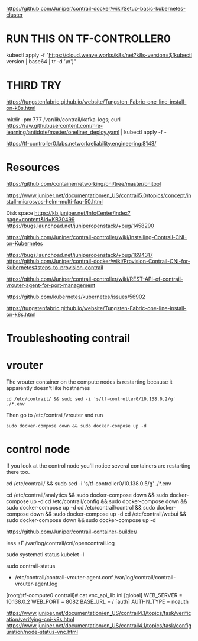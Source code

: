 https://github.com/Juniper/contrail-docker/wiki/Setup-basic-kubernetes-cluster


# RUN THIS ON TF-CONTROLLER0

kubectl apply -f "https://cloud.weave.works/k8s/net?k8s-version=$(kubectl version | base64 | tr -d '\n')"


# THIRD TRY

https://tungstenfabric.github.io/website/Tungsten-Fabric-one-line-install-on-k8s.html

mkdir -pm 777 /var/lib/contrail/kafka-logs; curl https://raw.githubusercontent.com/nre-learning/antidote/master/oneliner_deploy.yaml | kubectl apply -f -


https://tf-controller0.labs.networkreliability.engineering:8143/



# Resources

https://github.com/containernetworking/cni/tree/master/cnitool

https://www.juniper.net/documentation/en_US/contrail5.0/topics/concept/install-microsvcs-helm-multi-faq-50.html

Disk space
https://kb.juniper.net/InfoCenter/index?page=content&id=KB30499
https://bugs.launchpad.net/juniperopenstack/+bug/1458290

https://github.com/Juniper/contrail-controller/wiki/Installing-Contrail-CNI-on-Kubernetes

https://bugs.launchpad.net/juniperopenstack/+bug/1694317
https://github.com/Juniper/contrail-docker/wiki/Provision-Contrail-CNI-for-Kubernetes#steps-to-provision-contrail

https://github.com/Juniper/contrail-controller/wiki/REST-API-of-contrail-vrouter-agent-for-port-management

https://github.com/kubernetes/kubernetes/issues/56902


https://tungstenfabric.github.io/website/Tungsten-Fabric-one-line-install-on-k8s.html




# Troubleshooting contrail

# vrouter

The vrouter container on the compute nodes is restarting because it apparently doesn't like hostnames

```
cd /etc/contrail/ && sudo sed -i 's/tf-controller0/10.138.0.2/g' ./*.env
```

Then go to /etc/contrail/vrouter and run

```
sudo docker-compose down && sudo docker-compose up -d
```

# control node

If you look at the control node you'll notice several containers are restarting there too.


cd /etc/contrail/ && sudo sed -i 's/tf-controller0/10.138.0.5/g' ./*.env

cd /etc/contrail/analytics && sudo docker-compose down && sudo docker-compose up -d
cd /etc/contrail/config && sudo docker-compose down && sudo docker-compose up -d
cd /etc/contrail/control && sudo docker-compose down && sudo docker-compose up -d
cd /etc/contrail/webui && sudo docker-compose down && sudo docker-compose up -d


https://github.com/Juniper/contrail-container-builder/

less +F /var/log/contrail/cni/opencontrail.log

sudo systemctl status kubelet -l

sudo contrail-status

- /etc/contrail/contrail-vrouter-agent.conf
/var/log/contrail/contrail-vrouter-agent.log


<!-- Inside the vrouter agent container -->
[root@tf-compute0 contrail]# cat vnc_api_lib.ini
[global]
WEB_SERVER = 10.138.0.2
WEB_PORT = 8082
BASE_URL = /
[auth]
AUTHN_TYPE = noauth

https://www.juniper.net/documentation/en_US/contrail4.1/topics/task/verification/verifying-cni-k8s.html
https://www.juniper.net/documentation/en_US/contrail4.1/topics/task/configuration/node-status-vnc.html